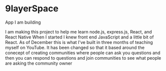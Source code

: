 # 9layerSpace
App I am building

I am making this project to help me learn node.js, express.js, React, and React Native
When I started I knew front end JavaScript and a little bit of React. As of December
this is what I've built in three months of teaching myself on YouTube. It has been changed
so that it based around the conecept of creating communities where people can ask you 
questions and then you can respond to questions and join communities to see what people
are asking the community owner
